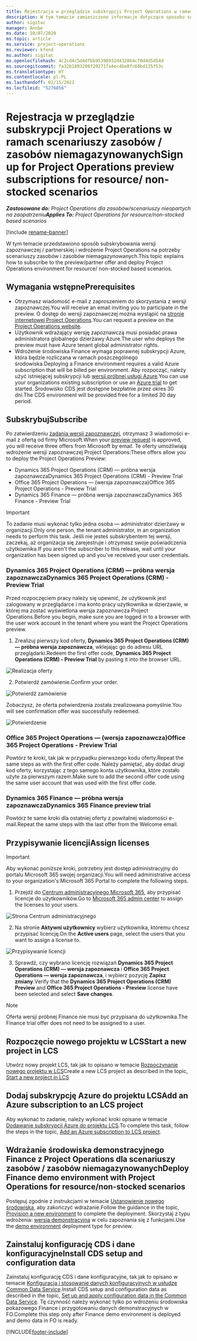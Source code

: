 ```yaml
---
title: Rejestracja w przeglądzie subskrypcji Project Operations w ramach scenariuszy zasobów / zasobów niemagazynowanych
description: W tym temacie zamieszczono informacje dotyczące sposobu subskrypcji i wdrożenia Project Operations do obsługi zasobów i zasobów niemagazynowanych.
author: sigitac
manager: Annbe
ms.date: 10/07/2020
ms.topic: article
ms.service: project-operations
ms.reviewer: kfend
ms.author: sigitac
ms.openlocfilehash: 4c2cd4c5d4dfbb95398932d432864cf0d4d5d54d
ms.sourcegitcommit: fa32b1893286f20271fa4ec4be8fc68bd135f53c
ms.translationtype: HT
ms.contentlocale: pl-PL
ms.lasthandoff: 02/15/2021
ms.locfileid: "5276856"
---
```

# <a name="sign-up-for-project-operations-preview-subscriptions-for-resource-non-stocked-scenarios"></a><span data-ttu-id="3cb84-103">Rejestracja w przeglądzie subskrypcji Project Operations w ramach scenariuszy zasobów / zasobów niemagazynowanych</span><span class="sxs-lookup"><span data-stu-id="3cb84-103">Sign up for Project Operations preview subscriptions for resource/ non-stocked scenarios</span></span>

<span data-ttu-id="3cb84-104">_**Zastosowane do:** Project Operations dla zasobów/scenariuszy nieopartych na zaopatrzeniu_</span><span class="sxs-lookup"><span data-stu-id="3cb84-104">_**Applies To:** Project Operations for resource/non-stocked based scenarios_</span></span>

[!include [rename-banner](~/includes/cc-data-platform-banner.md)]

<span data-ttu-id="3cb84-105">W tym temacie przedstawiono sposób subskrybowania wersji zapoznawczej / partnerskiej i wdrożenie Project Operations na potrzeby scenariuszy zasobów i zasobów niemagazynowanych.</span><span class="sxs-lookup"><span data-stu-id="3cb84-105">This topic explains how to subscribe to the preview/partner offer and deploy Project Operations environment for resource/ non-stocked based scenarios.</span></span>

## <a name="prerequisites"></a><span data-ttu-id="3cb84-106">Wymagania wstępne</span><span class="sxs-lookup"><span data-stu-id="3cb84-106">Prerequisites</span></span>

- <span data-ttu-id="3cb84-107">Otrzymasz wiadomość e-mail z zaproszeniem do skorzystania z wersji zapoznawczej.</span><span class="sxs-lookup"><span data-stu-id="3cb84-107">You will receive an email inviting you to participate in the preview.</span></span> <span data-ttu-id="3cb84-108">O dostęp do wersji zapoznawczej można wystąpić na [stronie internetowej Project Operations](https://dynamics.microsoft.com/en-us/project-operations/overview/).</span><span class="sxs-lookup"><span data-stu-id="3cb84-108">You can request a preview on the [Project Operations website](https://dynamics.microsoft.com/en-us/project-operations/overview/).</span></span>
- <span data-ttu-id="3cb84-109">Użytkownik wdrażający wersję zapoznawczą musi posiadać prawa administratora globalnego dzierżawy Azure.</span><span class="sxs-lookup"><span data-stu-id="3cb84-109">The user who deploys the preview must have Azure tenant global administrator rights.</span></span>
- <span data-ttu-id="3cb84-110">Wdrożenie środowiska Finance wymaga poprawnej subskrypcji Azure, która będzie rozliczana w ramach poszczególnego środowiska.</span><span class="sxs-lookup"><span data-stu-id="3cb84-110">Deploying a Finance environment requires a valid Azure subscription that will be billed per environment.</span></span> <span data-ttu-id="3cb84-111">Aby rozpocząć, należy użyć istniejącej subskrypcji lub [wersji próbnej usługi Azure](https://azure.microsoft.com/en-us/free/).</span><span class="sxs-lookup"><span data-stu-id="3cb84-111">You can use your organizations existing subscription or use an [Azure trial](https://azure.microsoft.com/en-us/free/) to get started.</span></span> <span data-ttu-id="3cb84-112">Środowisko CDS jest dostępne bezpłatnie przez okres 30 dni.</span><span class="sxs-lookup"><span data-stu-id="3cb84-112">The CDS environment will be provided free for a limited 30 day period.</span></span>

## <a name="subscribe"></a><span data-ttu-id="3cb84-113">Subskrybuj</span><span class="sxs-lookup"><span data-stu-id="3cb84-113">Subscribe</span></span>

<span data-ttu-id="3cb84-114">Po zatwierdzeniu [żądania wersji zapoznawczej](https://forms.office.com/FormsPro/Pages/ResponsePage.aspx?id=v4j5cvGGr0GRqy180BHbR56j8lZs0FdAvwT75_WNFyxUMkRDV1NYQU5TNjE2VjhKOVBUNVg2R0s1NC4u), otrzymasz 3 wiadomości e-mail z ofertą od firmy Microsoft.</span><span class="sxs-lookup"><span data-stu-id="3cb84-114">When your [preview request](https://forms.office.com/FormsPro/Pages/ResponsePage.aspx?id=v4j5cvGGr0GRqy180BHbR56j8lZs0FdAvwT75_WNFyxUMkRDV1NYQU5TNjE2VjhKOVBUNVg2R0s1NC4u) is approved, you will receive three offers from Microsoft by email.</span></span> <span data-ttu-id="3cb84-115">Te oferty umożliwiają wdrożenie wersji zapoznawczej Project Operations:</span><span class="sxs-lookup"><span data-stu-id="3cb84-115">These offers allow you to deploy the Project Operations Preview:</span></span>

- <span data-ttu-id="3cb84-116">Dynamics 365 Project Operations (CRM) — próbna wersja zapoznawcza</span><span class="sxs-lookup"><span data-stu-id="3cb84-116">Dynamics 365 Project Operations (CRM) - Preview Trial</span></span>
- <span data-ttu-id="3cb84-117">Office 365 Project Operations — (wersja zapoznawcza)</span><span class="sxs-lookup"><span data-stu-id="3cb84-117">Office 365 Project Operations - Preview Trial</span></span>
- <span data-ttu-id="3cb84-118">Dynamics 365 Finance — próbna wersja zapoznawcza</span><span class="sxs-lookup"><span data-stu-id="3cb84-118">Dynamics 365 Finance - Preview Trial</span></span>

> [!IMPORTANT]
> <span data-ttu-id="3cb84-119">To zadanie musi wykonać tylko jedna osoba — administrator dzierżawy w organizacji.</span><span class="sxs-lookup"><span data-stu-id="3cb84-119">Only one person, the tenant administrator, in an organization needs to perform this task.</span></span> <span data-ttu-id="3cb84-120">Jeśli nie jesteś subskrybentem tej wersji, zaczekaj, aż organizacja się zarejestruje i otrzymasz swoje poświadczenia użytkownika.</span><span class="sxs-lookup"><span data-stu-id="3cb84-120">If you aren't the subscriber to this release, wait until your organization has been signed up and you've received your user credentials.</span></span>

### <a name="dynamics-365-project-operations-crm---preview-trial"></a><span data-ttu-id="3cb84-121">Dynamics 365 Project Operations (CRM) — próbna wersja zapoznawcza</span><span class="sxs-lookup"><span data-stu-id="3cb84-121">Dynamics 365 Project Operations (CRM) - Preview Trial</span></span> 

<span data-ttu-id="3cb84-122">Przed rozpoczęciem pracy należy się upewnić, że użytkownik jest zalogowany w przeglądarce i ma konto pracy użytkownika w dzierżawie, w której ma zostać wyświetlona wersja zapoznawcza Project Operations.</span><span class="sxs-lookup"><span data-stu-id="3cb84-122">Before you begin, make sure you are logged in to a browser with the user work account in the tenant where you want the Project Operations preview.</span></span>

1. <span data-ttu-id="3cb84-123">Zrealizuj pierwszy kod oferty, **Dynamics 365 Project Operations (CRM) — próbna wersja zapoznawcza**, wklejając go do adresu URL przeglądarki.</span><span class="sxs-lookup"><span data-stu-id="3cb84-123">Redeem the first offer code, **Dynamics 365 Project Operations (CRM) - Preview Trial** by pasting it into the browser URL.</span></span>

![Realizacja oferty](./media/16RedeemFirstOfferNew.png)

2. <span data-ttu-id="3cb84-125">Potwierdź zamówienie.</span><span class="sxs-lookup"><span data-stu-id="3cb84-125">Confirm your order.</span></span>

![Potwierdź zamówienie](./media/17ConfirmOrderNew.png)

<span data-ttu-id="3cb84-127">Zobaczysz, że oferta potwierdzenia została zrealizowana pomyślnie.</span><span class="sxs-lookup"><span data-stu-id="3cb84-127">You will see confirmation offer was successfully redeemed.</span></span>

![Potwierdzenie](./media/18OrderConfirmationNew.png)

### <a name="office-365-project-operations---preview-trial"></a><span data-ttu-id="3cb84-129">Office 365 Project Operations — (wersja zapoznawcza)</span><span class="sxs-lookup"><span data-stu-id="3cb84-129">Office 365 Project Operations - Preview Trial</span></span>

<span data-ttu-id="3cb84-130">Powtórz te kroki, tak jak w przypadku pierwszego kodu oferty.</span><span class="sxs-lookup"><span data-stu-id="3cb84-130">Repeat the same steps as with the first offer code.</span></span> <span data-ttu-id="3cb84-131">Należy pamiętać, aby dodać drugi kod oferty, korzystając z tego samego konta użytkownika, które zostało użyte za pierwszym razem.</span><span class="sxs-lookup"><span data-stu-id="3cb84-131">Make sure to add the second offer code using the same user account that was used with the first offer code.</span></span>

### <a name="dynamics-365-finance-preview-trial"></a><span data-ttu-id="3cb84-132">Dynamics 365 Finance — próbna wersja zapoznawcza</span><span class="sxs-lookup"><span data-stu-id="3cb84-132">Dynamics 365 Finance preview trial</span></span>

<span data-ttu-id="3cb84-133">Powtórz te same kroki dla ostatniej oferty z powitalnej wiadomości e-mail.</span><span class="sxs-lookup"><span data-stu-id="3cb84-133">Repeat the same steps with the last offer from the Welcome email.</span></span>

## <a name="assign-licenses"></a><span data-ttu-id="3cb84-134">Przypisywanie licencji</span><span class="sxs-lookup"><span data-stu-id="3cb84-134">Assign licenses</span></span>

> [!IMPORTANT]
> <span data-ttu-id="3cb84-135">Aby wykonać poniższe kroki, potrzebny jest dostęp administracyjny do portalu Microsoft 365 swojej organizacji.</span><span class="sxs-lookup"><span data-stu-id="3cb84-135">You will need administrative access to your organization's Microsoft 365 Portal to complete the following steps.</span></span>

1. <span data-ttu-id="3cb84-136">Przejdź do [Centrum administracyjnego Microsoft 365](https://portal.office.com/), aby przypisać licencje do użytkowników.</span><span class="sxs-lookup"><span data-stu-id="3cb84-136">Go to [Microsoft 365 admin center](https://portal.office.com/) to assign the licenses to your users.</span></span>

![Strona Centrum administracyjnego](./media/14AdminPortal.png)

2. <span data-ttu-id="3cb84-138">Na stronie **Aktywni użytkownicy** wybierz użytkownika, któremu chcesz przypisać licencję.</span><span class="sxs-lookup"><span data-stu-id="3cb84-138">On the **Active users** page, select the users that you want to assign a license to.</span></span>

![Przypisywanie licencji](./media/15AssignLicenses.png)

3. <span data-ttu-id="3cb84-140">Sprawdź, czy wybrano licencję rozwiązań **Dynamics 365 Project Operations (CRM) — wersja zapoznawcza** i **Office 365 Project Operations — wersja zapoznawcza**, i wybierz pozycję **Zapisz zmiany**.</span><span class="sxs-lookup"><span data-stu-id="3cb84-140">Verify that the **Dynamics 365 Project Operations (CRM) Preview** and **Office 365 Project Operations - Preview** license have been selected and select **Save changes**.</span></span>

> [!NOTE]
> <span data-ttu-id="3cb84-141">Oferta wersji próbnej Finance nie musi być przypisana do użytkownika.</span><span class="sxs-lookup"><span data-stu-id="3cb84-141">The Finance trial offer does not need to be assigned to a user.</span></span>

## <a name="start-a-new-project-in-lcs"></a><span data-ttu-id="3cb84-142">Rozpoczęcie nowego projektu w LCS</span><span class="sxs-lookup"><span data-stu-id="3cb84-142">Start a new project in LCS</span></span>

<span data-ttu-id="3cb84-143">Utwórz nowy projekt LCS, tak jak to opisano w temacie [Rozpoczynanie nowego projektu w LCS](create-lcs-project.md)</span><span class="sxs-lookup"><span data-stu-id="3cb84-143">Create a new LCS project as described in the topic, [Start a new project in LCS](create-lcs-project.md)</span></span>

## <a name="add-an-azure-subscription-to-an-lcs-project"></a><span data-ttu-id="3cb84-144">Dodaj subskrypcję Azure do projektu LCS</span><span class="sxs-lookup"><span data-stu-id="3cb84-144">Add an Azure subscription to an LCS project</span></span>

<span data-ttu-id="3cb84-145">Aby wykonać to zadanie, należy wykonać kroki opisane w temacie [Dodawanie subskrypcji Azure do projektu LCS](resource-add-azure-subscription-lcs-project.md).</span><span class="sxs-lookup"><span data-stu-id="3cb84-145">To complete this task, follow the steps in the topic, [Add an Azure subscription to LCS project](resource-add-azure-subscription-lcs-project.md).</span></span>

## <a name="deploy-finance-demo-environment-with-project-operations-for-resourcenon-stocked-scenarios"></a><span data-ttu-id="3cb84-146">Wdrażanie środowiska demonstracyjnego Finance z Project Operations dla scenariuszy zasobów / zasobów niemagazynowanych</span><span class="sxs-lookup"><span data-stu-id="3cb84-146">Deploy Finance demo environment with Project Operations for resource/non-stocked scenarios</span></span>

<span data-ttu-id="3cb84-147">Postępuj zgodnie z instrukcjami w temacie [Ustanowienie nowego środowiska](resource-provision-new-environment.md), aby zakończyć wdrażanie.</span><span class="sxs-lookup"><span data-stu-id="3cb84-147">Follow the guidance in the topic, [Provision a new environment](resource-provision-new-environment.md) to complete the deployment.</span></span> <span data-ttu-id="3cb84-148">Skorzystaj z typu wdrożenia: [wersja demonstracyjna](https://docs.microsoft.com/dynamics365/fin-ops-core/dev-itpro/deployment/deploy-demo-environment) w celu zapoznania się z funkcjami.</span><span class="sxs-lookup"><span data-stu-id="3cb84-148">Use the [demo environment](https://docs.microsoft.com/dynamics365/fin-ops-core/dev-itpro/deployment/deploy-demo-environment) deployment type for preview.</span></span> 

## <a name="install-cds-setup-and-configuration-data"></a><span data-ttu-id="3cb84-149">Zainstaluj konfigurację CDS i dane konfiguracyjne</span><span class="sxs-lookup"><span data-stu-id="3cb84-149">Install CDS setup and configuration data</span></span>

<span data-ttu-id="3cb84-150">Zainstaluj konfigurację CDS i dane konfiguracyjne, tak jak to opisano w temacie [Konfiguracja i stosowanie danych konfiguracyjnych w usłudze Common Data Service](resource-apply-pro-setup-config-data.md).</span><span class="sxs-lookup"><span data-stu-id="3cb84-150">Install CDS setup and configuration data as described in the topic, [Set up and apply configuration data in the Common Data Service](resource-apply-pro-setup-config-data.md).</span></span>
<span data-ttu-id="3cb84-151">Tę czynność należy wykonać tylko po wdrożeniu środowiska pokazowego Finance i przygotowaniu danych demonstracyjnych w FO.</span><span class="sxs-lookup"><span data-stu-id="3cb84-151">Complete this step only after Finance demo environment is deployed and demo data in FO is ready.</span></span>


[!INCLUDE[footer-include](../includes/footer-banner.md)]